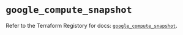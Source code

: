 # `google_compute_snapshot`

Refer to the Terraform Registory for docs: [`google_compute_snapshot`](https://registry.terraform.io/providers/hashicorp/google-beta/5.9.0/docs/resources/google_compute_snapshot).
